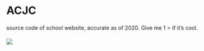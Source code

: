 # ACJC
source code of school website, accurate as of 2020. Give me 1 ⭐️ if it’s cool.

<p align="left">
  <img src="https://acjc.moe.edu.sg/qql/slot/u543/style/header/logo.png" />
</p>
